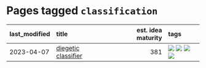 # Pages tagged `classification`

|last_modified|title|est. idea maturity|tags
|:---|:---|---:|:---|
|2023-04-07|[diegetic classifier](../diegetic-classifier.md)|381|[![](https://img.shields.io/badge/tag-audio-c456a9)](../tags/audio.md) [![](https://img.shields.io/badge/tag-classification-d7de4b)](../tags/classification.md) [![](https://img.shields.io/badge/tag-experimental-77485f)](../tags/experimental.md) [![](https://img.shields.io/badge/tag-text2audio-e54ba1)](../tags/text2audio.md)|